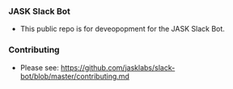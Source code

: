 ### JASK Slack Bot
- This public repo is for deveopopment for the JASK Slack Bot. 

### Contributing
- Please see: https://github.com/jasklabs/slack-bot/blob/master/contributing.md
